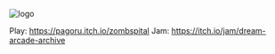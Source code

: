 ![logo](https://github.com/pagoru/Zombspital/blob/master/src/assets/cover.png?raw=true)

Play: https://pagoru.itch.io/zombspital
Jam: https://itch.io/jam/dream-arcade-archive
